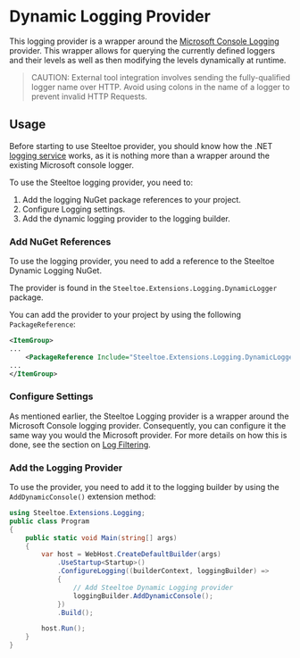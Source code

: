 # Dynamic Logging Provider

This logging provider is a wrapper around the [Microsoft Console Logging](https://github.com/aspnet/Logging) provider. This wrapper allows for querying the currently defined loggers and their levels as well as then modifying the levels dynamically at runtime.

>CAUTION: External tool integration involves sending the fully-qualified logger name over HTTP. Avoid using colons in the name of a logger to prevent invalid HTTP Requests.

## Usage

Before starting to use Steeltoe provider, you should know how the .NET [logging service](https://docs.microsoft.com/en-us/aspnet/core/fundamentals/logging/?tabs=aspnetcore2x) works, as it is nothing more than a wrapper around the existing Microsoft console logger.

To use the Steeltoe logging provider, you need to:

1. Add the logging NuGet package references to your project.
1. Configure Logging settings.
1. Add the dynamic logging provider to the logging builder.

### Add NuGet References

To use the logging provider, you need to add a reference to the Steeltoe Dynamic Logging NuGet.

The provider is found in the `Steeltoe.Extensions.Logging.DynamicLogger` package.

You can add the provider to your project by using the following `PackageReference`:

```xml
<ItemGroup>
...
    <PackageReference Include="Steeltoe.Extensions.Logging.DynamicLogger" Version= "3.0.1"/>
...
</ItemGroup>
```

### Configure Settings

As mentioned earlier, the Steeltoe Logging provider is a wrapper around the Microsoft Console logging provider. Consequently, you can configure it the same way you would the Microsoft provider. For more details on how this is done, see the section on [Log Filtering](https://docs.microsoft.com/en-us/aspnet/core/fundamentals/logging/?tabs=aspnetcore2x#log-filtering).

### Add the Logging Provider

To use the provider, you need to add it to the logging builder by using the `AddDynamicConsole()` extension method:

```csharp
using Steeltoe.Extensions.Logging;
public class Program
{
    public static void Main(string[] args)
    {
        var host = WebHost.CreateDefaultBuilder(args)
            .UseStartup<Startup>()
            .ConfigureLogging((builderContext, loggingBuilder) =>
            {
                // Add Steeltoe Dynamic Logging provider
                loggingBuilder.AddDynamicConsole();
            })
            .Build();

        host.Run();
    }
}
```
